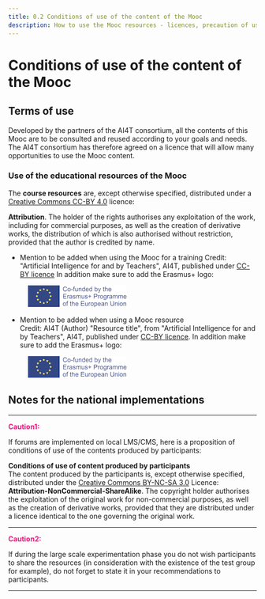 ```yaml
---
title: 0.2 Conditions of use of the content of the Mooc
description: How to use the Mooc resources - licences, precaution of use
---
```

# Conditions of use of the content of the Mooc

## Terms of use

Developed by the partners of the AI4T consortium, all the contents of this Mooc are to be consulted and reused according to your goals and needs.  
The AI4T consortium has therefore agreed on a licence that will allow many opportunities to use the Mooc content.

### Use of the educational resources of the Mooc

The **course resources** are, except otherwise specified, distributed under a [Creative Commons CC-BY 4.0](https://creativecommons.org/licenses/by/4.0/deed.en) licence:

**Attribution**. The holder of the rights authorises any exploitation of the work, including for commercial purposes, as well as the creation of derivative works, the distribution of which is also authorised without restriction, provided that the author is credited by name.

* Mention to be added when using the Mooc for a training
  Credit: "Artificial Intelligence for and by Teachers", AI4T, published under [CC-BY licence](https://creativecommons.org/licenses/by/4.0/deed.en)
  In addition make sure to add the Erasmus+ logo:
<figure>
  <img src="Images/LogoCoFoundedErasmusProgramEU.png" alt="Logo Co-founded by Erasmus and EU"/>
</figure>

* Mention to be added when using a Mooc resource  
  Credit: AI4T (Author) "Resource title", from "Artificial Intelligence for and by Teachers", AI4T, published under [CC-BY licence](https://creativecommons.org/licenses/by/4.0/deed.en).
  In addition make sure to add the Erasmus+ logo:
<figure>
  <img src="Images/LogoCoFoundedErasmusProgramEU.png" alt="Logo Co-founded by Erasmus and EU"/>
</figure>

## Notes for the national implementations
____________________
<span style="color:#EE147F;font-weight:bold">Caution1:</span>                 

If forums are implemented on local LMS/CMS, here is a proposition of conditions of use of the contents produced by participants:         

**Conditions of use of content produced by participants**  
The content produced by the participants is, except otherwise specified, distributed under the [Creative Commons BY-NC-SA 3.0](https://creativecommons.org/licenses/by-nc-sa/3.0/fr/deed.en) Licence:
**Attribution-NonCommercial-ShareAlike**. The copyright holder authorises the exploitation of the original work for non-commercial purposes, as well as the creation of derivative works, provided that they are distributed under a licence identical to the one governing the original work.                         
____________________

<span style="color:#EE147F;font-weight:bold">Caution2:</span>                 

If during the large scale experimentation phase you do not wish participants to share the resources (in consideration with the existence of the test group for example), do not forget to state it in your recommendations to participants.                            
____________________
